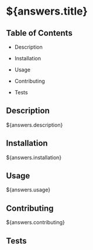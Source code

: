 # ${answers.title}

## Table of Contents

- Description

- Installation

- Usage

- Contributing

- Tests

## Description

${answers.description}

## Installation

${answers.installation}

## Usage

${answers.usage}

## Contributing

${answers.contributing}

## Tests
